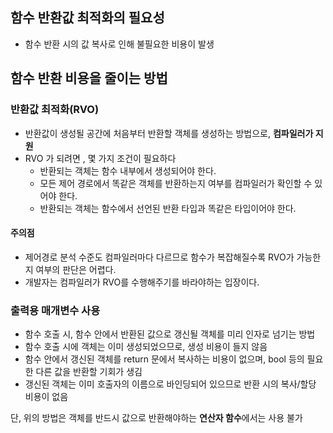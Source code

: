 ## 함수 반환값 최적화의 필요성
- 함수 반환 시의 값 복사로 인해 불필요한 비용이 발생

## 함수 반환 비용을 줄이는 방법 
### 반환값 최적화(RVO)
- 반환값이 생성될 공간에 처음부터 반환할 객체를 생성하는 방법으로, **컴파일러가 지원**
- RVO 가 되려면 , 몇 가지 조건이 필요하다
  - 반환되는 객체는 함수 내부에서 생성되어야 한다.
  - 모든 제어 경로에서 똑같은 객체를 반환하는지 여부를 컴파일러가 확인할 수 있어야 한다.
  - 반환되는 객체는 함수에서 선언된 반환 타입과 똑같은 타입이어야 한다.
#### 주의점
- 제어경로 분석 수준도 컴파일러마다 다르므로 함수가 복잡해질수록 RVO가 가능한 지 여부의 판단은 어렵다.
- 개발자는 컴파일러가 RVO를 수행해주기를 바라야하는 입장이다.
 
### 출력용 매개변수 사용
- 함수 호출 시, 함수 안에서 반환된 값으로 갱신될 객체를 미리 인자로 넘기는 방법
- 함수 호출 시에 객체는 이미 생성되었으므로, 생성 비용이 들지 않음
- 함수 안에서 갱신된 객체를 return 문에서 복사하는 비용이 없으며, bool 등의 필요한 다른 값을 반환할 기회가 생김
- 갱신된 객체는 이미 호출자의 이름으로 바인딩되어 있으므로 반환 시의 복사/할당 비용이 없음

단, 위의 방법은 객체를 반드시 값으로 반환해야하는 **연산자 함수**에서는 사용 불가 
